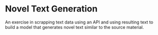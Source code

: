 # Novel Text Generation

An exercise in scrapping text data using an API and using resulting text to build a model that generates novel text similar to the source material.
